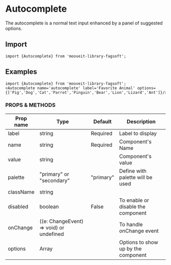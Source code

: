 # Autocomplete
<p>
The autocomplete is a normal text input enhanced by a panel of suggested options.
</p>


## Import
    import {Autocomplete} from 'mooveit-library-fagsoft';

## Examples
    import {Autocomplete} from 'mooveit-library-fagsoft';
    <Autocomplete name='autocomplete' label='Favorite Animal' options={['Pig','Dog','Cat','Parrot','Pinguin','Bear','Lion','Lizard','Ant']}/>

<Autocomplete/>


### PROPS & METHODS

| Prop name   |Type| Default|Description|
| --------- |-------|-------|-------|
| label    | 	string |Required| Label to display |
| name    | 	string |Required| Component's Name |
| value    | 	string || Component's value |
| palette |"primary" or "secondary" |"primary"| Define with palette will be used |
| className| 	string ||  |
| disabled    | boolean |False| To enable or disable the component |
| onChange	    | ((e: ChangeEvent<HTMLInputElement>) => void) or undefined || To handle onChange event |
| options	    | Array || Options to show up by the component|